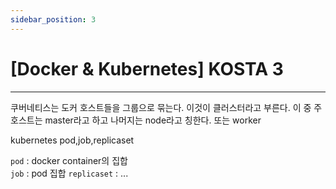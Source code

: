 ```yaml
---
sidebar_position: 3
---
```


# [Docker & Kubernetes] KOSTA 3
---

쿠버네티스는 도커 호스트들을 그룹으로 묶는다. 이것이 클러스터라고 부른다.
이 중 주 호스트는 master라고 하고 나머지는 node라고 칭한다. 또는 worker


kubernetes pod,job,replicaset

`pod` : docker container의 집합  
`job` : pod 집합
`replicaset` :  ...